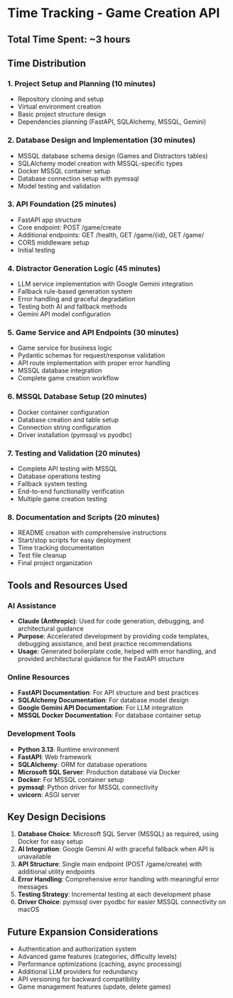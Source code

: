 # Time Tracking - Game Creation API

## Total Time Spent: ~3 hours

## Time Distribution

### 1. Project Setup and Planning (10 minutes)
- Repository cloning and setup
- Virtual environment creation
- Basic project structure design
- Dependencies planning (FastAPI, SQLAlchemy, MSSQL, Gemini)

### 2. Database Design and Implementation (30 minutes)
- MSSQL database schema design (Games and Distractors tables)
- SQLAlchemy model creation with MSSQL-specific types
- Docker MSSQL container setup
- Database connection setup with pymssql
- Model testing and validation

### 3. API Foundation (25 minutes)
- FastAPI app structure
- Core endpoint: POST /game/create
- Additional endpoints: GET /health, GET /game/{id}, GET /game/
- CORS middleware setup
- Initial testing

### 4. Distractor Generation Logic (45 minutes)
- LLM service implementation with Google Gemini integration
- Fallback rule-based generation system
- Error handling and graceful degradation
- Testing both AI and fallback methods
- Gemini API model configuration

### 5. Game Service and API Endpoints (30 minutes)
- Game service for business logic
- Pydantic schemas for request/response validation
- API route implementation with proper error handling
- MSSQL database integration
- Complete game creation workflow

### 6. MSSQL Database Setup (20 minutes)
- Docker container configuration
- Database creation and table setup
- Connection string configuration
- Driver installation (pymssql vs pyodbc)

### 7. Testing and Validation (20 minutes)
- Complete API testing with MSSQL
- Database operations testing
- Fallback system testing
- End-to-end functionality verification
- Multiple game creation testing

### 8. Documentation and Scripts (20 minutes)
- README creation with comprehensive instructions
- Start/stop scripts for easy deployment
- Time tracking documentation
- Test file cleanup
- Final project organization

## Tools and Resources Used

### AI Assistance
- **Claude (Anthropic)**: Used for code generation, debugging, and architectural guidance
- **Purpose**: Accelerated development by providing code templates, debugging assistance, and best practice recommendations
- **Usage**: Generated boilerplate code, helped with error handling, and provided architectural guidance for the FastAPI structure

### Online Resources
- **FastAPI Documentation**: For API structure and best practices
- **SQLAlchemy Documentation**: For database model design
- **Google Gemini API Documentation**: For LLM integration
- **MSSQL Docker Documentation**: For database container setup

### Development Tools
- **Python 3.13**: Runtime environment
- **FastAPI**: Web framework
- **SQLAlchemy**: ORM for database operations
- **Microsoft SQL Server**: Production database via Docker
- **Docker**: For MSSQL container setup
- **pymssql**: Python driver for MSSQL connectivity
- **uvicorn**: ASGI server

## Key Design Decisions

1. **Database Choice**: Microsoft SQL Server (MSSQL) as required, using Docker for easy setup
2. **AI Integration**: Google Gemini AI with graceful fallback when API is unavailable
3. **API Structure**: Single main endpoint (POST /game/create) with additional utility endpoints
4. **Error Handling**: Comprehensive error handling with meaningful error messages
5. **Testing Strategy**: Incremental testing at each development phase
6. **Driver Choice**: pymssql over pyodbc for easier MSSQL connectivity on macOS

## Future Expansion Considerations

- Authentication and authorization system
- Advanced game features (categories, difficulty levels)
- Performance optimizations (caching, async processing)
- Additional LLM providers for redundancy
- API versioning for backward compatibility
- Game management features (update, delete games)
